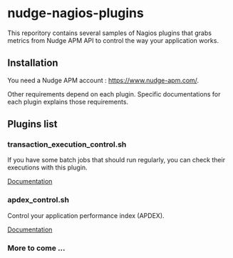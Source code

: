 # nudge-nagios-plugins

This reporitory contains several samples of Nagios plugins that grabs metrics from Nudge APM API to control the way your application works.

## Installation

You need a Nudge APM account : https://www.nudge-apm.com/.

Other requirements depend on each plugin. Specific documentations for each plugin explains those requirements.

## Plugins list

### transaction_execution_control.sh
If you have some batch jobs that should run regularly, you can check their executions with this plugin.

[Documentation](scripts/transaction_execution_control.md)

### apdex_control.sh
Control your application performance index (APDEX).

[Documentation](scripts/apdex_control.md)

### More to come ...
